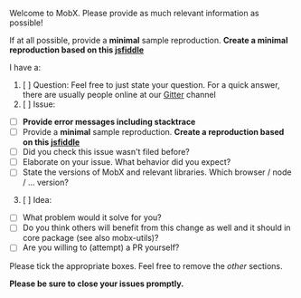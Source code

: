 Welcome to MobX. Please provide as much relevant information as possible!

If at all possible, provide a **minimal** sample reproduction. **Create a minimal reproduction based on this [jsfiddle](https://jsfiddle.net/mweststrate/f0dptdau/2/)**

I have a:

1. [ ] Question: Feel free to just state your question. For a quick answer, there are usually people online at our [Gitter](https://gitter.im/mobxjs/mobx) channel
2. [ ] Issue:
  * [ ] **Provide error messages including stacktrace**
  * [ ] Provide a **minimal** sample reproduction. **Create a reproduction based on this [jsfiddle](https://jsfiddle.net/mweststrate/f0dptdau/2/)**
  * [ ] Did you check this issue wasn't filed before?
  * [ ] Elaborate on your issue. What behavior did you expect?
  * [ ] State the versions of MobX and relevant libraries. Which browser / node / ... version?
3. [ ] Idea:
  * [ ] What problem would it solve for you?
  * [ ] Do you think others will benefit from this change as well and it should in core package (see also mobx-utils)?
  * [ ] Are you willing to (attempt) a PR yourself?

Please tick the appropriate boxes. Feel free to remove the _other_ sections.

**Please be sure to close your issues promptly.**
